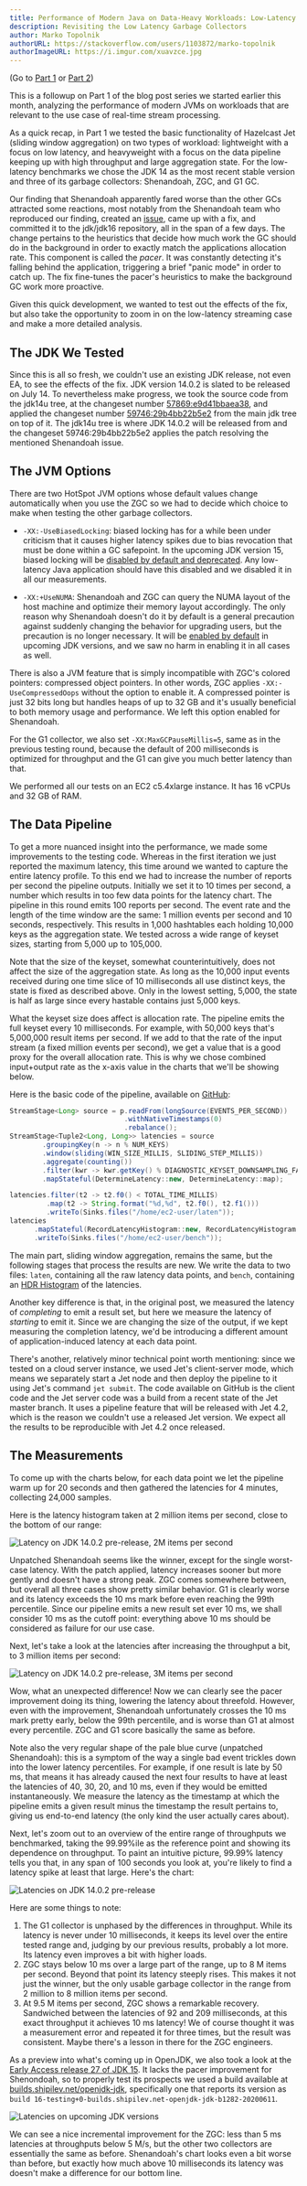 ```yaml
---
title: Performance of Modern Java on Data-Heavy Workloads: Low-Latency Rematch
description: Revisiting the Low Latency Garbage Collectors
author: Marko Topolnik
authorURL: https://stackoverflow.com/users/1103872/marko-topolnik
authorImageURL: https://i.imgur.com/xuavzce.jpg
---
```


(Go to [Part 1](/blog/2020/06/09/jdk-gc-benchmarks-part1) or [Part
2](/blog/2020/06/09/jdk-gc-benchmarks-part2))

This is a followup on Part 1 of the blog post series we started earlier
this month, analyzing the performance of modern JVMs on workloads that
are relevant to the use case of real-time stream processing.

As a quick recap, in Part 1 we tested the basic functionality of
Hazelcast Jet (sliding window aggregation) on two types of workload:
lightweight with a focus on low latency, and heavyweight with a focus on
the data pipeline keeping up with high throughput and large aggregation
state. For the low-latency benchmarks we chose the JDK 14 as the most
recent stable version and three of its garbage collectors: Shenandoah,
ZGC, and G1 GC.

Our finding that Shenandoah apparently fared worse than the other GCs
attracted some reactions, most notably from the Shenandoah team who
reproduced our finding, created an
[issue](https://bugs.openjdk.java.net/browse/JDK-8247358), came up with
a fix, and committed it to the jdk/jdk16 repository, all in the span of
a few days. The change pertains to the heuristics that decide how much
work the GC should do in the background in order to exactly match the
applications allocation rate. This component is called the _pacer_. It
was constantly detecting it's falling behind the application, triggering
a brief "panic mode" in order to catch up. The fix fine-tunes the
pacer's heuristics to make the background GC work more proactive.

Given this quick development, we wanted to test out the effects of the
fix, but also take the opportunity to zoom in on the low-latency
streaming case and make a more detailed analysis.

## The JDK We Tested

Since this is all so fresh, we couldn't use an existing JDK release, not
even EA, to see the effects of the fix. JDK version 14.0.2 is slated to
be released on July 14. To nevertheless make progress, we took the
source code from the jdk14u tree, at the changeset number
[57869:e9d41bbaea38](http://hg.openjdk.java.net/jdk-updates/jdk14u/rev/e9d41bbaea38),
and applied the changeset number
[59746:29b4bb22b5e2](https://hg.openjdk.java.net/jdk/jdk/rev/29b4bb22b5e2)
from the main jdk tree on top of it. The jdk14u tree is where JDK 14.0.2
will be released from and the changeset 59746:29b4bb22b5e2 applies the
patch resolving the mentioned Shenandoah issue.

## The JVM Options

There are two HotSpot JVM options whose default values change
automatically when you use the ZGC so we had to decide which choice to
make when testing the other garbage collectors.

- `-XX:-UseBiasedLocking`: biased locking has for a while been under
  criticism that it causes higher latency spikes due to bias revocation
  that must be done within a GC safepoint. In the upcoming JDK version
  15, biased locking will be [disabled by default and
  deprecated](https://openjdk.java.net/jeps/374). Any low-latency Java
  application should have this disabled and we disabled it in all our
  measurements.

- `-XX:+UseNUMA`: Shenandoah and ZGC can query the NUMA layout of the
  host machine and optimize their memory layout accordingly. The only
  reason why Shenandoah doesn't do it by default is a general precaution
  against suddenly changing the behavior for upgrading users, but the
  precaution is no longer necessary. It will be [enabled by
  default](https://openjdk.java.net/jeps/163) in upcoming JDK versions,
  and we saw no harm in enabling it in all cases as well.

There is also a JVM feature that is simply incompatible with ZGC's
colored pointers: compressed object pointers. In other words, ZGC
applies `-XX:-UseCompressedOops` without the option to enable it.
A compressed pointer is just 32 bits long but handles heaps of up to
32 GB and it's usually beneficial to both memory usage and performance.
We left this option enabled for Shenandoah.

For the G1 collector, we also set `-XX:MaxGCPauseMillis=5`, same as in
the previous testing round, because the default of 200 milliseconds is
optimized for throughput and the G1 can give you much better latency
than that.

We performed all our tests on an EC2 c5.4xlarge instance. It has 16
vCPUs and 32 GB of RAM.

## The Data Pipeline

To get a more nuanced insight into the performance, we made some
improvements to the testing code. Whereas in the first iteration we just
reported the maximum latency, this time around we wanted to capture the
entire latency profile. To this end we had to increase the number of
reports per second the pipeline outputs. Initially we set it to 10 times
per second, a number which results in too few data points for the
latency chart. The pipeline in this round emits 100 reports per second.
The event rate and the length of the time window are the same: 1 million
events per second and 10 seconds, respectively. This results in 1,000
hashtables each holding 10,000 keys as the aggregation state. We tested
across a wide range of keyset sizes, starting from 5,000 up to 105,000.

Note that the size of the keyset, somewhat counterintuitively, does not
affect the size of the aggregation state. As long as the 10,000 input
events received during one time slice of 10 milliseconds all use
distinct keys, the state is fixed as described above. Only in the lowest
setting, 5,000, the state is half as large since every hastable contains
just 5,000 keys.

What the keyset size does affect is allocation rate. The pipeline emits
the full keyset every 10 milliseconds. For example, with 50,000 keys
that's 5,000,000 result items per second. If we add to that the rate of
the input stream (a fixed million events per second), we get a value
that is a good proxy for the overall allocation rate. This is why we
chose combined input+output rate as the x-axis value in the charts that
we'll be showing below.

Here is the basic code of the pipeline, available on
[GitHub](https://github.com/mtopolnik/jet-gc-benchmark/blob/round-2/src/main/java/org/example/StreamingRound2.java):

```java
StreamStage<Long> source = p.readFrom(longSource(EVENTS_PER_SECOND))
                            .withNativeTimestamps(0)
                            .rebalance();
StreamStage<Tuple2<Long, Long>> latencies = source
        .groupingKey(n -> n % NUM_KEYS)
        .window(sliding(WIN_SIZE_MILLIS, SLIDING_STEP_MILLIS))
        .aggregate(counting())
        .filter(kwr -> kwr.getKey() % DIAGNOSTIC_KEYSET_DOWNSAMPLING_FACTOR == 0)
        .mapStateful(DetermineLatency::new, DetermineLatency::map);

latencies.filter(t2 -> t2.f0() < TOTAL_TIME_MILLIS)
         .map(t2 -> String.format("%d,%d", t2.f0(), t2.f1()))
         .writeTo(Sinks.files("/home/ec2-user/laten"));
latencies
      .mapStateful(RecordLatencyHistogram::new, RecordLatencyHistogram::map)
      .writeTo(Sinks.files("/home/ec2-user/bench"));
```

The main part, sliding window aggregation, remains the same, but the
following stages that process the results are new. We write the data to
two files: `laten`, containing all the raw latency data points, and
`bench`, containing an [HDR
Histogram](https://hdrhistogram.github.io/HdrHistogram/plotFiles.html)
of the latencies.

Another key difference is that, in the original post, we measured the
latency of _completing_ to emit a result set, but here we measure the
latency of _starting_ to emit it. Since we are changing the size of the
output, if we kept measuring the completion latency, we'd be introducing
a different amount of application-induced latency at each data point.

There's another, relatively minor technical point worth mentioning:
since we tested on a cloud server instance, we used Jet's client-server
mode, which means we separately start a Jet node and then deploy the
pipeline to it using Jet's command `jet submit`. The code available on
GitHub is the client code and the Jet server code was a build from a
recent state of the Jet master branch. It uses a pipeline feature that
will be released with Jet 4.2, which is the reason we couldn't use a
released Jet version. We expect all the results to be reproducible with
Jet 4.2 once released.

## The Measurements

To come up with the charts below, for each data point we let the
pipeline warm up for 20 seconds and then gathered the latencies for 4
minutes, collecting 24,000 samples.

Here is the latency histogram taken at 2 million items per second,
close to the bottom of our range:

![Latency on JDK 14.0.2 pre-release, 2M items per second](assets/2020-06-25-histo-2m.png)

Unpatched Shenandoah seems like the winner, except for the single
worst-case latency. With the patch applied, latency increases sooner but
more gently and doesn't have a strong peak. ZGC comes somewhere between,
but overall all three cases show pretty similar behavior. G1 is clearly
worse and its latency exceeds the 10 ms mark before even reaching the
99th percentile. Since our pipeline emits a new result set ever 10 ms,
we shall consider 10 ms as the cutoff point: everything above 10 ms
should be considered as failure for our use case.

Next, let's take a look at the latencies after increasing the throughput
a bit, to 3 million items per second:

![Latency on JDK 14.0.2 pre-release, 3M items per second](assets/2020-06-25-histo-3m.png)

Wow, what an unexpected difference! Now we can clearly see the pacer
improvement doing its thing, lowering the latency about threefold.
However, even with the improvement, Shenandoah unfortunately crosses the
10 ms mark pretty early, below the 99th percentile, and is worse than G1
at almost every percentile. ZGC and G1 score basically the same as
before.

Note also the very regular shape of the pale blue curve (unpatched
Shenandoah): this is a symptom of the way a single bad event trickles
down into the lower latency percentiles. For example, if one result is
late by 50 ms, that means it has already caused the next four results to
have at least the latencies of 40, 30, 20, and 10 ms, even if they would
be emitted instantaneously. We measure the latency as the timestamp at
which the pipeline emits a given result minus the timestamp the result
pertains to, giving us end-to-end latency (the only kind the user
actually cares about).

Next, let's zoom out to an overview of the entire range of throughputs
we benchmarked, taking the 99.99%ile as the reference point and showing
its dependence on throughput. To paint an intuitive picture, 99.99%
latency tells you that, in any span of 100 seconds you look at, you're
likely to find a latency spike at least that large. Here's the chart:

![Latencies on JDK 14.0.2 pre-release](assets/2020-06-25-latencies-jdk14.png)

Here are some things to note:

1. The G1 collector is unphased by the differences in throughput. While
   its latency is never under 10 milliseconds, it keeps its level over
   the entire tested range and, judging by our previous results,
   probably a lot more. Its latency even improves a bit with higher
   loads.
2. ZGC stays below 10 ms over a large part of the range, up to 8 M items
   per second. Beyond that point its latency steeply rises. This makes
   it not just the winner, but the only usable garbage collector in the
   range from 2 million to 8 million items per second.
3. At 9.5 M items per second, ZGC shows a remarkable recovery.
   Sandwiched between the latencies of 92 and 209 milliseconds, at this
   exact throughput it achieves 10 ms latency! We of course thought it
   was a measurement error and repeated it for three times, but the
   result was consistent. Maybe there's a lesson in there for the ZGC
   engineers.

As a preview into what's coming up in OpenJDK, we also took a look at
the [Early Access release 27 of JDK
15](https://download.java.net/java/early_access/jdk15/28/GPL/openjdk-15-ea+28_linux-x64_bin.tar.gz).
It lacks the pacer improvement for Shenondoah, so to properly test its
prospects we used a build available at
[builds.shipilev.net/openjdk-jdk](https://builds.shipilev.net/openjdk-jdk/),
specifically one that reports its version as `build
16-testing+0-builds.shipilev.net-openjdk-jdk-b1282-20200611`.


![Latencies on upcoming JDK versions](assets/2020-06-25-latencies-latest.png)

We can see a nice incremental improvement for the ZGC: less than 5 ms
latencies at throughputs below 5 M/s, but the other two collectors are
essentially the same as before. Shenandoah's chart looks even a bit
worse than before, but exactly how much above 10 milliseconds its
latency was doesn't make a difference for our bottom line.
